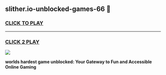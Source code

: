 
## slither.io-unblocked-games-66 👋
<h3>
<a href="https://premium.freeplayer.one?title=slither.io-unblocked-games-66&ref=14F">CLICK TO PLAY</a></h3>
<hr>

<h3>
<a href="https://premium.freeplayer.one?title=slither.io-unblocked-games-66&ref=14F">CLICK 2 PLAY</a>
  
</h3>

<a href="https://premium.freeplayer.one?title=slither.io-unblocked-games-66&ref=12F/"><img src="https://clearcache.store/games.png"></a>


**worlds hardest game unblocked: Your Gateway to Fun and Accessible Online Gaming**
